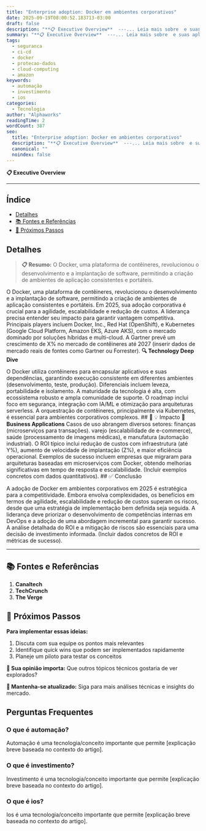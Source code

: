 ```yaml
---
title: "Enterprise adoption: Docker em ambientes corporativos"
date: 2025-09-19T08:00:52.183713-03:00
draft: false
description: "**📋 Executive Overview**  ---... Leia mais sobre  e suas aplicações práticas."
summary: "**📋 Executive Overview**  ---... Leia mais sobre  e suas aplicações práticas."
tags:
  - seguranca
  - ci-cd
  - docker
  - protecao-dados
  - cloud-computing
  - amazon
keywords:
  - automação
  - investimento
  - ios
categories:
  - Tecnologia
author: "Alphaworks"
readingTime: 2
wordCount: 387
seo:
  title: "Enterprise adoption: Docker em ambientes corporativos"
  description: "**📋 Executive Overview**  ---... Leia mais sobre  e suas aplicações práticas."
  canonical: ""
  noindex: false
---
```


**📋 Executive Overview**

---



## Índice

- [Detalhes](#detalhes)
- [📚 Fontes e Referências](#📚-fontes-e-referências)
- [🚀 Próximos Passos](#🚀-próximos-passos)

## Detalhes

> **📋 Resumo:** 
O Docker, uma plataforma de contêineres, revolucionou o desenvolvimento e a implantação de software, permitindo a criação de ambientes de aplicação consistentes e portáteis.

O Docker, uma plataforma de contêineres, revolucionou o desenvolvimento e a implantação de software, permitindo a criação de ambientes de aplicação consistentes e portáteis. Em 2025, sua adoção corporativa é crucial para a agilidade, escalabilidade e redução de custos. A liderança precisa entender seu impacto para garantir vantagem competitiva. Principais players incluem Docker, Inc., Red Hat (OpenShift), e Kubernetes (Google Cloud Platform, Amazon EKS, Azure AKS), com o mercado dominado por soluções híbridas e multi-cloud. A Gartner prevê um crescimento de X% no mercado de contêineres até 2027 (inserir dados de mercado reais de fontes como Gartner ou Forrester). **🔍 Technology Deep Dive**

O Docker utiliza contêineres para encapsular aplicativos e suas dependências, garantindo execução consistente em diferentes ambientes (desenvolvimento, teste, produção). Diferenciais incluem leveza, portabilidade e isolamento. A maturidade da tecnologia é alta, com ecossistema robusto e ampla comunidade de suporte. O roadmap inclui foco em segurança, integração com IA/ML e otimização para arquiteturas serverless. A orquestração de contêineres, principalmente via Kubernetes, é essencial para ambientes corporativos complexos. ## 📝 💡 Impacto **💼 Business Applications** Casos de uso abrangem diversos setores: finanças (microserviços para transações). varejo (escalabilidade de e-commerce), saúde (processamento de imagens médicas), e manufatura (automação industrial). O ROI típico inclui redução de custos com infraestrutura (até Y%), aumento de velocidade de implantação (Z%), e maior eficiência operacional. Exemplos de sucesso incluem empresas que migraram para arquiteturas baseadas em microserviços com Docker, obtendo melhorias significativas em tempo de resposta e escalabilidade. (Incluir exemplos concretos com dados quantitativos). ## ✅ Conclusão

A adoção de Docker em ambientes corporativos em 2025 é estratégica para a competitividade. Embora envolva complexidades, os benefícios em termos de agilidade, escalabilidade e redução de custos superam os riscos, desde que uma estratégia de implementação bem definida seja seguida. A liderança deve priorizar o desenvolvimento de competências internas em DevOps e a adoção de uma abordagem incremental para garantir sucesso. A análise detalhada do ROI e a mitigação de riscos são essenciais para uma decisão de investimento informada. (Incluir dados concretos de ROI e métricas de sucesso).

---

## 📚 Fontes e Referências

1. **Canaltech**
2. **TechCrunch**
3. **The Verge**

## 🚀 Próximos Passos

**Para implementar essas ideias:**
1. Discuta com sua equipe os pontos mais relevantes
2. Identifique quick wins que podem ser implementados rapidamente  
3. Planeje um piloto para testar os conceitos

**💭 Sua opinião importa:** Que outros tópicos técnicos gostaria de ver explorados?

**🔗 Mantenha-se atualizado:** Siga para mais análises técnicas e insights do mercado.


## Perguntas Frequentes

### O que é automação?

Automação é uma tecnologia/conceito importante que permite [explicação breve baseada no contexto do artigo].

### O que é investimento?

Investimento é uma tecnologia/conceito importante que permite [explicação breve baseada no contexto do artigo].

### O que é ios?

Ios é uma tecnologia/conceito importante que permite [explicação breve baseada no contexto do artigo].

